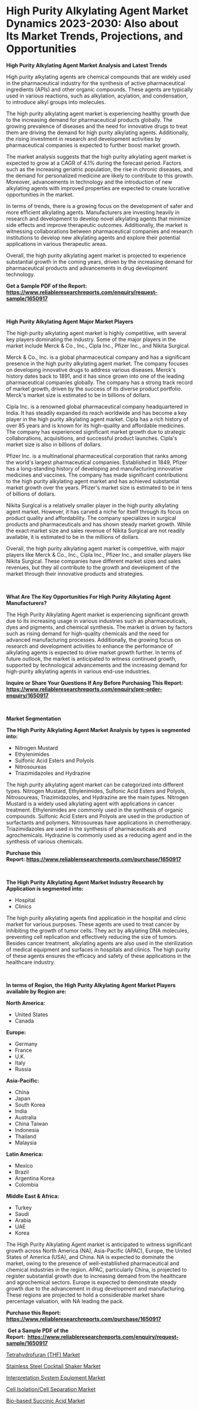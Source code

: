 <p><h1>High Purity Alkylating Agent Market Dynamics 2023-2030: Also about Its Market Trends, Projections, and Opportunities</h1></p><p><strong>High Purity Alkylating Agent Market Analysis and Latest Trends</strong></p>
<p><p>High purity alkylating agents are chemical compounds that are widely used in the pharmaceutical industry for the synthesis of active pharmaceutical ingredients (APIs) and other organic compounds. These agents are typically used in various reactions, such as alkylation, acylation, and condensation, to introduce alkyl groups into molecules.</p><p>The high purity alkylating agent market is experiencing healthy growth due to the increasing demand for pharmaceutical products globally. The growing prevalence of diseases and the need for innovative drugs to treat them are driving the demand for high purity alkylating agents. Additionally, the rising investment in research and development activities by pharmaceutical companies is expected to further boost market growth.</p><p>The market analysis suggests that the high purity alkylating agent market is expected to grow at a CAGR of 4.1% during the forecast period. Factors such as the increasing geriatric population, the rise in chronic diseases, and the demand for personalized medicine are likely to contribute to this growth. Moreover, advancements in technology and the introduction of new alkylating agents with improved properties are expected to create lucrative opportunities in the market.</p><p>In terms of trends, there is a growing focus on the development of safer and more efficient alkylating agents. Manufacturers are investing heavily in research and development to develop novel alkylating agents that minimize side effects and improve therapeutic outcomes. Additionally, the market is witnessing collaborations between pharmaceutical companies and research institutions to develop new alkylating agents and explore their potential applications in various therapeutic areas.</p><p>Overall, the high purity alkylating agent market is projected to experience substantial growth in the coming years, driven by the increasing demand for pharmaceutical products and advancements in drug development technology.</p></p>
<p><strong>Get a Sample PDF of the Report:&nbsp; <a href="https://www.reliableresearchreports.com/enquiry/request-sample/1650917">https://www.reliableresearchreports.com/enquiry/request-sample/1650917</a></strong></p>
<p>&nbsp;</p>
<p><strong>High Purity Alkylating Agent Major Market Players</strong></p>
<p><p>The high purity alkylating agent market is highly competitive, with several key players dominating the industry. Some of the major players in the market include Merck & Co., Inc., Cipla Inc., Pfizer Inc., and Nikita Surgical.</p><p>Merck & Co., Inc. is a global pharmaceutical company and has a significant presence in the high purity alkylating agent market. The company focuses on developing innovative drugs to address various diseases. Merck's history dates back to 1891, and it has since grown into one of the leading pharmaceutical companies globally. The company has a strong track record of market growth, driven by the success of its diverse product portfolio. Merck's market size is estimated to be in billions of dollars.</p><p>Cipla Inc. is a renowned global pharmaceutical company headquartered in India. It has steadily expanded its reach worldwide and has become a key player in the high purity alkylating agent market. Cipla has a rich history of over 85 years and is known for its high-quality and affordable medicines. The company has experienced significant market growth due to strategic collaborations, acquisitions, and successful product launches. Cipla's market size is also in billions of dollars.</p><p>Pfizer Inc. is a multinational pharmaceutical corporation that ranks among the world's largest pharmaceutical companies. Established in 1849, Pfizer has a long-standing history of developing and manufacturing innovative medicines and vaccines. The company has made significant contributions to the high purity alkylating agent market and has achieved substantial market growth over the years. Pfizer's market size is estimated to be in tens of billions of dollars.</p><p>Nikita Surgical is a relatively smaller player in the high purity alkylating agent market. However, it has carved a niche for itself through its focus on product quality and affordability. The company specializes in surgical products and pharmaceuticals and has shown steady market growth. While the exact market size and sales revenue of Nikita Surgical are not readily available, it is estimated to be in the millions of dollars.</p><p>Overall, the high purity alkylating agent market is competitive, with major players like Merck & Co., Inc., Cipla Inc., Pfizer Inc., and smaller players like Nikita Surgical. These companies have different market sizes and sales revenues, but they all contribute to the growth and development of the market through their innovative products and strategies.</p></p>
<p>&nbsp;</p>
<p><strong>What Are The Key Opportunities For High Purity Alkylating Agent Manufacturers?</strong></p>
<p><p>The High Purity Alkylating Agent market is experiencing significant growth due to its increasing usage in various industries such as pharmaceuticals, dyes and pigments, and chemical synthesis. The market is driven by factors such as rising demand for high-quality chemicals and the need for advanced manufacturing processes. Additionally, the growing focus on research and development activities to enhance the performance of alkylating agents is expected to drive market growth further. In terms of future outlook, the market is anticipated to witness continued growth, supported by technological advancements and the increasing demand for high-purity alkylating agents in various end-use industries.</p></p>
<p><strong>Inquire or Share Your Questions If Any Before Purchasing This Report: <a href="https://www.reliableresearchreports.com/enquiry/pre-order-enquiry/1650917">https://www.reliableresearchreports.com/enquiry/pre-order-enquiry/1650917</a></strong></p>
<p>&nbsp;</p>
<p><strong>Market Segmentation</strong></p>
<p><strong>The High Purity Alkylating Agent Market Analysis by types is segmented into:</strong></p>
<p><ul><li>Nitrogen Mustard</li><li>Ethylenimides</li><li>Sulfonic Acid Esters and Polyols</li><li>Nitrosoureas</li><li>Triazimidazoles and Hydrazine</li></ul></p>
<p><p>The high purity alkylating agent market can be categorized into different types. Nitrogen Mustard, Ethylenimides, Sulfonic Acid Esters and Polyols, Nitrosoureas, Triazimidazoles, and Hydrazine are the main types. Nitrogen Mustard is a widely used alkylating agent with applications in cancer treatment. Ethylenimides are commonly used in the synthesis of organic compounds. Sulfonic Acid Esters and Polyols are used in the production of surfactants and polymers. Nitrosoureas have applications in chemotherapy. Triazimidazoles are used in the synthesis of pharmaceuticals and agrochemicals. Hydrazine is commonly used as a reducing agent and in the synthesis of various chemicals.</p></p>
<p><strong>Purchase this Report:&nbsp;<a href="https://www.reliableresearchreports.com/purchase/1650917">https://www.reliableresearchreports.com/purchase/1650917</a></strong></p>
<p>&nbsp;</p>
<p><strong>The High Purity Alkylating Agent Market Industry Research by Application is segmented into:</strong></p>
<p><ul><li>Hospital</li><li>Clinics</li></ul></p>
<p><p>The high purity alkylating agents find application in the hospital and clinic market for various purposes. These agents are used to treat cancer by inhibiting the growth of tumor cells. They act by alkylating DNA molecules, preventing cell replication and effectively reducing the size of tumors. Besides cancer treatment, alkylating agents are also used in the sterilization of medical equipment and surfaces in hospitals and clinics. The high purity of these agents ensures the efficacy and safety of these applications in the healthcare industry.</p></p>
<p>&nbsp;</p>
<p><strong>In terms of Region, the High Purity Alkylating Agent Market Players available by Region are:</strong></p>
<p>
    <p> <strong> North America: </strong>
        <ul>
            <li>United States</li>
            <li>Canada</li>
        </ul>
        </p> 
    <p> <strong> Europe: </strong>
        <ul>
            <li>Germany</li>
            <li>France</li>
            <li>U.K.</li>
            <li>Italy</li>
            <li>Russia</li>
        </ul>
        </p> 
    <p> <strong> Asia-Pacific: </strong>
        <ul>
            <li>China</li>
            <li>Japan</li>
            <li>South Korea</li>
            <li>India</li>
            <li>Australia</li>
            <li>China Taiwan</li>
            <li>Indonesia</li>
            <li>Thailand</li>
            <li>Malaysia</li>
        </ul>
        </p> 
    <p> <strong> Latin America: </strong>
        <ul>
            <li>Mexico</li>
            <li>Brazil</li>
            <li>Argentina Korea</li>
            <li>Colombia</li>
        </ul>
        </p> 
    <p> <strong> Middle East & Africa: </strong>
        <ul>
            <li>Turkey</li>
            <li>Saudi</li>
            <li>Arabia</li>
            <li>UAE</li>
            <li>Korea</li>
        </ul>
    </p>
    </p>
<p><p>The High Purity Alkylating Agent market is anticipated to witness significant growth across North America (NA), Asia-Pacific (APAC), Europe, the United States of America (USA), and China. NA is expected to dominate the market, owing to the presence of well-established pharmaceutical and chemical industries in the region. APAC, particularly China, is projected to register substantial growth due to increasing demand from the healthcare and agrochemical sectors. Europe is expected to demonstrate steady growth due to the advancement in drug development and manufacturing. These regions are projected to hold a considerable market share percentage valuation, with NA leading the pack.</p></p>
<p><strong>Purchase this Report: <a href="https://www.reliableresearchreports.com/purchase/1650917">https://www.reliableresearchreports.com/purchase/1650917</a></strong></p>
<p>&nbsp;<strong>Get a Sample PDF of the Report:&nbsp;&nbsp;<a href="https://www.reliableresearchreports.com/enquiry/request-sample/1650917">https://www.reliableresearchreports.com/enquiry/request-sample/1650917</a></strong></p>
<p><strong></strong></p>
<p><p><a href="https://www.linkedin.com/pulse/tetrahydrofuran-thf-market-size-share-global-analysis-report/">Tetrahydrofuran (THF) Market</a></p><p><a href="https://medium.com/@abbieparker1964/stainless-steel-cocktail-shaker-market-size-growth-forecast-2023-2030-f6885df5940c">Stainless Steel Cocktail Shaker Market</a></p><p><a href="https://medium.com/@caylawisoky8698/interpretation-system-equipment-market-size-growth-forecast-2023-2030-fc77a3bc3a02">Interpretation System Equipment Market</a></p><p><a href="https://www.linkedin.com/pulse/cell-isolationcell-separation-market-share-amp-new-trends/">Cell Isolation/Cell Separation Market</a></p><p><a href="https://www.linkedin.com/pulse/bio-based-succinic-acid-market-insights-players-forecast/">Bio-based Succinic Acid Market</a></p></p>